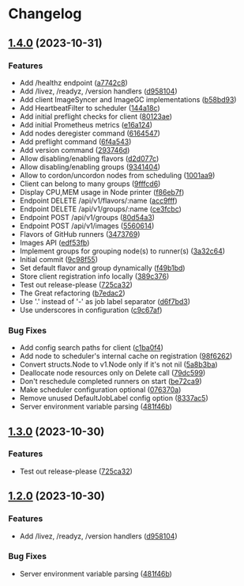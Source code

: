 # Changelog

## [1.4.0](https://github.com/hostinger/fireactions/compare/v1.3.0...v1.4.0) (2023-10-31)


### Features

* Add /healthz endpoint ([a7742c8](https://github.com/hostinger/fireactions/commit/a7742c84b30c5bb631ab686b049745fc21cafb25))
* Add /livez, /readyz, /version handlers ([d958104](https://github.com/hostinger/fireactions/commit/d95810441c3ddfed5e418a85a8810cf84dee33ac))
* Add client ImageSyncer and ImageGC implementations ([b58bd93](https://github.com/hostinger/fireactions/commit/b58bd936d07ee3be325d59b3dc2acaf587fa3ab1))
* Add HeartbeatFilter to scheduler ([144a18c](https://github.com/hostinger/fireactions/commit/144a18c59f7a079c7fe875189dec6be926fa8c81))
* Add initial preflight checks for client ([80123ae](https://github.com/hostinger/fireactions/commit/80123aec2ce0f05b2d7bbdba8113741a67e3eafa))
* Add initial Prometheus metrics ([e16a124](https://github.com/hostinger/fireactions/commit/e16a124f7827611e5a74a2ea33605a8ada915b58))
* Add nodes deregister command ([6164547](https://github.com/hostinger/fireactions/commit/6164547fd8d37d7f95f9bc6b0186212711053235))
* Add preflight command ([6f4a543](https://github.com/hostinger/fireactions/commit/6f4a543c00f5582ff76348c72905cecd32e2f4a6))
* Add version command ([293746d](https://github.com/hostinger/fireactions/commit/293746db4b352f12a264e4f7684e8a7cf502f237))
* Allow disabling/enabling flavors ([d2d077c](https://github.com/hostinger/fireactions/commit/d2d077cb7d231ea6c871da02a5b97c54cf24b70f))
* Allow disabling/enabling groups ([9341404](https://github.com/hostinger/fireactions/commit/93414046272d12ad7a0e379730c32e524a6477b1))
* Allow to cordon/uncordon nodes from scheduling ([1001aa9](https://github.com/hostinger/fireactions/commit/1001aa9665923075eff0bfc5e67d36530d78a33e))
* Client can belong to many groups ([9fffcd6](https://github.com/hostinger/fireactions/commit/9fffcd6c492b6e3c081a1c6777b4268982e929c9))
* Display CPU,MEM usage in Node printer ([f86eb7f](https://github.com/hostinger/fireactions/commit/f86eb7f8e1341a97e836852a080c71eb44ab21ae))
* Endpoint DELETE /api/v1/flavors/:name ([acc9fff](https://github.com/hostinger/fireactions/commit/acc9fff39dec164d0a8ac764b87b940f4d15e58f))
* Endpoint DELETE /api/v1/groups/:name ([ce3fcbc](https://github.com/hostinger/fireactions/commit/ce3fcbc8fa74e5e75ac644fb94c1855c9337a5b5))
* Endpoint POST /api/v1/groups ([80d54a3](https://github.com/hostinger/fireactions/commit/80d54a33d7e8468d3e9fbf793102b50697e156ea))
* Endpoint POST /api/v1/images ([5560614](https://github.com/hostinger/fireactions/commit/55606144849016ff4620f46fdd2957adb5393ca7))
* Flavors of GitHub runners ([3473769](https://github.com/hostinger/fireactions/commit/3473769f207e05bdafa7eb96383bb3c61f98cb3a))
* Images API ([edf53fb](https://github.com/hostinger/fireactions/commit/edf53fb134bdd8d51a98840e75d9c4f50196204d))
* Implement groups for grouping node(s) to runner(s) ([3a32c64](https://github.com/hostinger/fireactions/commit/3a32c642c0aaa02fef6fd0329c35abe68fc2a1c4))
* Initial commit ([9c98f55](https://github.com/hostinger/fireactions/commit/9c98f55c8a8f1b0c0056cc6ce48361cba9f130cd))
* Set default flavor and group dynamically ([f49b1bd](https://github.com/hostinger/fireactions/commit/f49b1bdb52428b4d27f014cb93d57cc83d423344))
* Store client registration info locally ([389c376](https://github.com/hostinger/fireactions/commit/389c3761cb95c744e56630f1d488931fe4192148))
* Test out release-please ([725ca32](https://github.com/hostinger/fireactions/commit/725ca32ca8634844e954619f4622c134818f85a4))
* The Great refactoring ([b7edac2](https://github.com/hostinger/fireactions/commit/b7edac270732d13a1975fcb8a12ca8d934899368))
* Use '.' instead of '-' as job label separator ([d6f7bd3](https://github.com/hostinger/fireactions/commit/d6f7bd3dcfb797e4e267e2fd6ca97cd839311bb0))
* Use underscores in configuration ([c9c67af](https://github.com/hostinger/fireactions/commit/c9c67affd13715f632eae3f2124f3a22a3b7c378))


### Bug Fixes

* Add config search paths for client ([c1ba0f4](https://github.com/hostinger/fireactions/commit/c1ba0f43e97877e4477060a36e8441434c40a96e))
* Add node to scheduler's internal cache on registration ([98f6262](https://github.com/hostinger/fireactions/commit/98f6262165e187ff424d0628451a923617bcc701))
* Convert structs.Node to v1.Node only if it's not nil ([5a8b3ba](https://github.com/hostinger/fireactions/commit/5a8b3ba461076c5e4aefd807fbe572152f4ed30f))
* Deallocate node resources only on Delete call ([79dc599](https://github.com/hostinger/fireactions/commit/79dc599123ad28674f531f52b39b65e69c13b6df))
* Don't reschedule completed runners on start ([be72ca9](https://github.com/hostinger/fireactions/commit/be72ca92a18405d19301464d5bb6b994f0d1d1bc))
* Make scheduler configuration optional ([076370a](https://github.com/hostinger/fireactions/commit/076370a0737b8686d05cca87db43a2ef5b99f196))
* Remove unused DefaultJobLabel config option ([8337ac5](https://github.com/hostinger/fireactions/commit/8337ac5f088950019b55ac3ab1aca332bfded65a))
* Server environment variable parsing ([481f46b](https://github.com/hostinger/fireactions/commit/481f46b024c37bbac0265f148692ae4535bc50df))

## [1.3.0](https://github.com/hostinger/fireactions/compare/v1.2.0...v1.3.0) (2023-10-30)


### Features

* Test out release-please ([725ca32](https://github.com/hostinger/fireactions/commit/725ca32ca8634844e954619f4622c134818f85a4))

## [1.2.0](https://github.com/hostinger/fireactions/compare/v1.1.0...v1.2.0) (2023-10-30)


### Features

* Add /livez, /readyz, /version handlers ([d958104](https://github.com/hostinger/fireactions/commit/d95810441c3ddfed5e418a85a8810cf84dee33ac))


### Bug Fixes

* Server environment variable parsing ([481f46b](https://github.com/hostinger/fireactions/commit/481f46b024c37bbac0265f148692ae4535bc50df))
